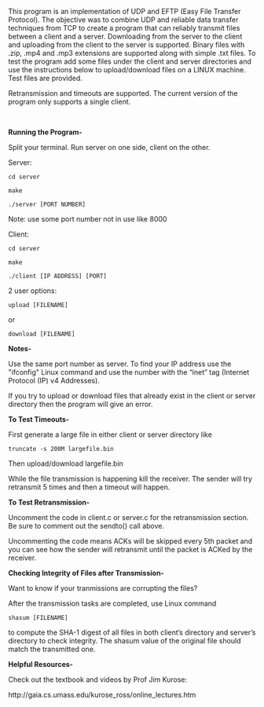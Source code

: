 This program is an implementation of UDP and EFTP (Easy File Transfer Protocol). The objective was to combine UDP and reliable data transfer techniques from TCP to create a program that can reliably transmit files between a client and a server. Downloading from the server to the client and uploading from the client to the server is supported. Binary files with .zip, .mp4 and .mp3 extensions are supported along with simple .txt files. To test the program add some files under the client and server directories and use the instructions below to upload/download files on a LINUX machine. Test files are provided.

Retransmission and timeouts are supported. The current version of the program only supports a single client.

 

**Running the Program-**

Split your terminal. Run server on one side, client on the other.

Server:

    cd server

    make

    ./server [PORT NUMBER]

Note: use some port number not in use like 8000


Client:

    cd server

    make

    ./client [IP ADDRESS] [PORT]

2 user options:

    upload [FILENAME]

or

    download [FILENAME]

**Notes-**

Use the same port number as server.
To find your IP address use the "ifconfig" Linux command and use the number with the “inet” tag (Internet Protocol (IP) v4 Addresses). 

If you try to upload or download files that already exist in the client or server directory then the program will give an error.


**To Test Timeouts-**

First generate a large file in either client or server directory like

    truncate -s 200M largefile.bin

Then upload/download largefile.bin

While the file transmission is happening kill the receiver. The sender will try retransmit 5 times and then a timeout will happen.


**To Test Retransmission-**

Uncomment the code in client.c or server.c for the retransmission section. Be sure to comment out the sendto() call above.

Uncommenting the code means ACKs will be skipped every 5th packet and you can see how the sender will retransmit until the packet is ACKed by the receiver.


**Checking Integrity of Files after Transmission-**

Want to know if your tranmissions are corrupting the files? 

After the transmission tasks are completed, use Linux command

    shasum [FILENAME] 
    
to compute the SHA-1 digest of all files in both client’s directory and server’s directory to check integrity. The shasum value of the original file should match the transmitted one.


**Helpful Resources-**

Check out the textbook and videos by Prof Jim Kurose:

http&#x3A;//gaia.cs.umass.edu/kurose_ross/online_lectures.htm

 
